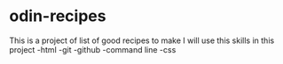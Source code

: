 # odin-recipes
This is a project of list of good recipes to make 
I will use this skills in this project 
    -html
    -git
    -github
    -command line
    -css
    